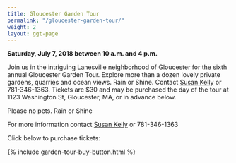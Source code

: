 ```yaml
---
title: Gloucester Garden Tour
permalink: "/gloucester-garden-tour/"
weight: 2
layout: ggt-page
---
```

**Saturday, July 7, 2018 between 10 a.m. and 4 p.m.**

Join us in the intriguing Lanesville neighborhood of Gloucester for the sixth annual Gloucester Garden Tour.  Explore more than a dozen lovely private gardens, quarries and ocean views.  Rain or Shine.  Contact [Susan Kelly](mailto:susan@generousgardeners.org) or 781-346-1363.  Tickets are $30 and may be purchased the day of the tour at 1123 Washington St, Gloucester, MA, or in advance below.

Please no pets.  Rain or Shine

For more information contact [Susan Kelly](mailto:susan@generousgardeners.org) or 781-346-1363

Click below to purchase tickets:

{% include garden-tour-buy-button.html %}
